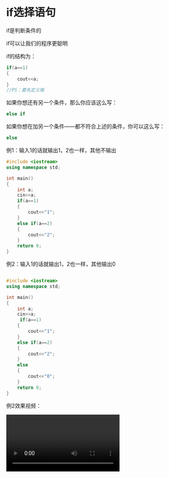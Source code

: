 # if选择语句
if是判断条件的

if可以让我们的程序更聪明

if的结构为：

```c++
if(a==1)
{   
	cout<<a; 
} 
//PS：要先定义哦
```

如果你想还有另一个条件，那么你应该这么写：

```C++
else if
```
如果你想在加另一个条件——都不符合上述的条件，你可以这么写：
```C++
else
```
例1：输入1的话就输出1，2也一样，其他不输出
```C++
#include <iostream>
using namespace std;

int main()
{
    int a;
    cin>>a;
    if(a==1)
    {
        cout<<"1";
    }
    else if(a==2)
    {
        cout<<"2";
    }
    return 0;
}
```
例2：输入1的话就输出1，2也一样，其他输出0
```C++

#include <iostream>
using namespace std;

int main()
{
    int a;
    cin>>a;
     if(a==1)
    {
        cout<<"1";
    }
    else if(a==2)
    {
        cout<<"2";
    }
    else
    {
        cout<<"0";
    }
    return 0;
}
```
例2效果视频：

<video src=".\2022-03-31 17-35-17.mp4"></video>

